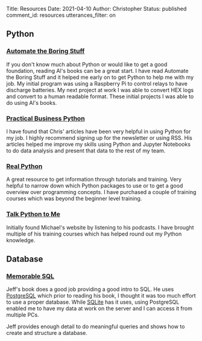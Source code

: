 Title: Resources
Date: 2021-04-10
Author: Christopher
Status: published
comment_id: resources
utterances_filter: on

## Python

### [Automate the Boring Stuff](https://automatetheboringstuff.com/)

If you don't know much about Python or would like to get a good foundation,
reading Al's books can be a great start.
I have read Automate the Boring Stuff and it helped me early on to get Python to
help me with my job.
My initial program was using a Raspberry Pi to control relays to have 
discharge batteries.
My next project at work I was able to convert HEX logs and convert to a human
readable format.
These initial projects I was able to do using Al's books.

### [Practical Business Python](https://pbpython.com/)

I have found that Chris' articles have been very helpful in using Python for my
job.
I highly recommend signing up for the newsletter or using RSS.
His articles helped me improve my skills using Python and Jupyter Notebooks to
do data analysis and present that data to the rest of my team.

### [Real Python](https://realpython.com/)

A great resource to get information through tutorials and training.
Very helpful to narrow down which Python packages to use or to get a good
overview over programming concepts.
I have purchased a couple of training courses which was beyond the beginner
level training.

### [Talk Python to Me](https://talkpython.fm/)

Initially found Michael's website by listening to his podcasts.
I have brought multiple of his training courses which has helped round out my
Python knowledge.

## Database

### [Memorable SQL](https://payhip.com/b/oXJs)

Jeff's book does a good job providing a good intro to SQL.
He uses [PostgreSQL](https://www.postgresql.org/) which prior to reading his
book, I thought it was too much effort to use a proper database.
While [SQLite](https://sqlite.org/index.html) has it uses, using PostgreSQL
enabled me to have my data at work on the server and I can access it from 
multiple PCs.

Jeff provides enough detail to do meaningful queries and shows how to create
and structure a database. 